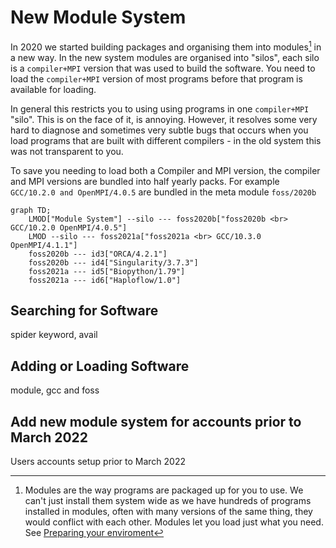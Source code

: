 # New Module System

In 2020 we started building packages and organising them into modules[^1] in a new way.  In the new system modules are organised into "silos", each silo is a `compiler+MPI` version that was used to build the software.  You need to load the `compiler+MPI` version of most programs before that program is available for loading.

In general this restricts you to using using programs in one `compiler+MPI` "silo".  This is on the face of it, is annoying.  However, it resolves some very hard to diagnose and sometimes very subtle bugs that occurs when you load programs that are built with different compilers - in the old system this was not transparent to you.

To save you needing to load both a Compiler and MPI version, the compiler and MPI versions are bundled into half yearly packs.  For example `GCC/10.2.0 and OpenMPI/4.0.5` are bundled in the meta module `foss/2020b`


```mermaid
graph TD;
    LMOD["Module System"] --silo --- foss2020b["foss2020b <br> GCC/10.2.0 OpenMPI/4.0.5"]
    LMOD --silo --- foss2021a["foss2021a <br> GCC/10.3.0 OpenMPI/4.1.1"]
    foss2020b --- id3["ORCA/4.2.1"]
    foss2020b --- id4["Singularity/3.7.3"]
    foss2021a --- id5["Biopython/1.79"]
    foss2021a --- id6["Haploflow/1.0"]
```

## Searching for Software

spider keyword, avail

## Adding or Loading Software

module, gcc and foss

## Add new module system for accounts prior to March 2022
Users accounts setup prior to March 2022

[^1]: 
    Modules are the way programs are packaged up for you to use.  We can't just install them system wide as we have hundreds of programs installed in modules, often with many versions of the same thing, they would conflict with each other.  Modules let you load just what you need. See [Preparing your enviroment](environment.md)